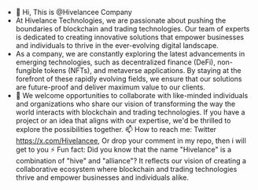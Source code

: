 - 👋 Hi, This is @Hivelancee Company
- At Hivelance Technologies, we are passionate about pushing the boundaries of blockchain and trading technologies. Our team of experts is dedicated to creating innovative solutions that empower businesses and individuals to thrive in the ever-evolving digital landscape.
- As a company, we are constantly exploring the latest advancements in emerging technologies, such as decentralized finance (DeFi), non-fungible tokens (NFTs), and metaverse applications. By staying at the forefront of these rapidly evolving fields, we ensure that our solutions are future-proof and deliver maximum value to our clients.
- 💞️ We welcome opportunities to collaborate with like-minded individuals and organizations who share our vision of transforming the way the world interacts with blockchain and trading technologies. If you have a project or an idea that aligns with our expertise, we'd be thrilled to explore the possibilities together.
📫 How to reach me: Twitter https://x.com/Hivelancee, Or drop your comment in my repo, then i will get to you
⚡ Fun fact: Did you know that the name "Hivelance" is a combination of "hive" and "alliance"? It reflects our vision of creating a collaborative ecosystem where blockchain and trading technologies thrive and empower businesses and individuals alike.
